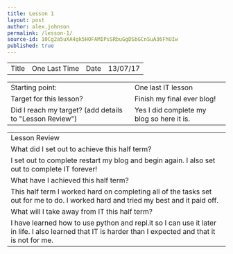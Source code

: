 ```yaml
---
title: Lesson 1
layout: post
author: alex.johnson
permalink: /lesson-1/
source-id: 10Cg2a5uXA4qk5HOFAMIPsSRbuGgDSbGCnSuA36FhUIw
published: true
---
```

<table>
  <tr>
    <td>Title</td>
    <td>One Last Time</td>
    <td>Date</td>
    <td>13/07/17</td>
  </tr>
</table>


<table>
  <tr>
    <td>Starting point:</td>
    <td>One last IT lesson</td>
  </tr>
  <tr>
    <td>Target for this lesson?</td>
    <td>Finish my final ever blog!</td>
  </tr>
  <tr>
    <td>Did I reach my target? 
(add details to "Lesson Review")</td>
    <td>Yes I did complete my blog so here it is.</td>
  </tr>
</table>


<table>
  <tr>
    <td>Lesson Review</td>
  </tr>
  <tr>
    <td>What did I set out to achieve this half term?</td>
  </tr>
  <tr>
    <td>I set out to complete restart my blog and begin again. I also set out to complete IT forever!</td>
  </tr>
  <tr>
    <td>What have I achieved this half term?</td>
  </tr>
  <tr>
    <td>This half term I worked hard on completing all of the tasks set out for me to do. I worked hard and tried my best and it paid off.</td>
  </tr>
  <tr>
    <td>What will I take away from IT this half term?</td>
  </tr>
  <tr>
    <td>I have learned how to use python and repl.it so I can use it later in life. I also learned that IT is harder than I expected and that it is not for me.</td>
  </tr>
</table>


